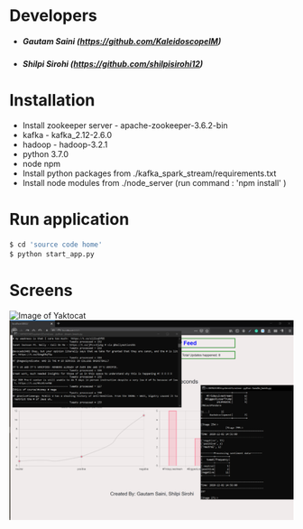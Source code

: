 
# Developers 
- ##### Gautam Saini (https://github.com/KaleidoscopeIM)
- ##### Shilpi Sirohi (https://github.com/shilpisirohi12)
# Installation
- Install zookeeper server - apache-zookeeper-3.6.2-bin
- kafka - kafka_2.12-2.6.0 
- hadoop - hadoop-3.2.1
- python 3.7.0
- node npm
- Install python packages from ./kafka_spark_stream/requirements.txt
- Install node modules from ./node_server (run command : 'npm install' )

# Run application
```sh
$ cd 'source code home' 
$ python start_app.py
```
# Screens
![Image of Yaktocat](https://octodex.github.com/images/yaktocat.png)
[![N|Solid](https://github.com/KaleidoscopeIM/kafka-Spark-Node-Realtime-Twitter-Sentiment-Analysis/blob/main/screen1.png)](https://github.com/KaleidoscopeIM/kafka-Spark-Node-Realtime-Twitter-Sentiment-Analysis/blob/main/screen1.png)
